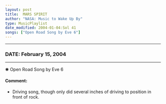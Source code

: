 ```yaml
---
layout: post
title:  MARS SPIRIT
author: "NASA: Music to Wake Up By"
type: MusicPlaylist
date_modified: 2004-01-04:Sol 41
songs: ["Open Road Song by Eve 6"]
---
```


----
### DATE: February 15, 2004
----
✺ Open Road Song by Eve 6

#### Comment:
* Driving song, though only did several inches of driving to position in front of rock.



<br/>
<center>
	<a target="_blank"
	   href="https://twitter.com/intent/tweet?hashtags=Space,NASA,Playlist,NASAWakeupCalls,SpaceProgram&text={{ page.author}}, '{{ page.songs.first }}' {{ page.title }}, {{ page.date | date: '%B %d, %Y' }}. {{ site.url }}{{ page.url }}&via=nasawakeupcalls"><i class="fab fa-twitter" alt="Tweet this page" style="font-size: 1.3em;"></i></a>
	&nbsp; 	<i class="fas fa-user-astronaut" style="font-size: 1.5em;"></i> &nbsp;
    <a type="amzn" search="'Open Road Song by Eve 6'" category="popular music">
    <i class="fab fa-amazon" style="font-size: 1.3em;"></i></a>
</center>
